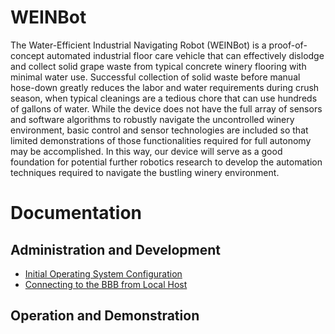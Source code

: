 # WEINBot
The Water-Efficient Industrial Navigating Robot (WEINBot) is a proof-of-concept automated industrial floor care vehicle that can effectively dislodge and collect solid grape waste from typical concrete winery flooring with minimal water use.
Successful collection of solid waste before manual hose-down greatly reduces the labor and water requirements during crush season, when typical cleanings are a tedious chore that can use hundreds of gallons of water.
While the device does not have the full array of sensors and software algorithms to robustly navigate the uncontrolled winery environment, basic control and sensor technologies are included so that limited demonstrations of those functionalities required for full autonomy may be accomplished.
In this way, our device will serve as a good foundation for potential further robotics research to develop the automation techniques required to navigate the bustling winery environment.

# Documentation
## Administration and Development
+ [Initial Operating System Configuration](docs/os_config.md)
+ [Connecting to the BBB from Local Host](docs/connecting.md)

## Operation and Demonstration
